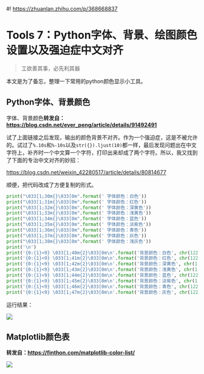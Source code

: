 #! https://zhuanlan.zhihu.com/p/368668837
# Tools 7：Python字体、背景、绘图颜色设置以及强迫症中文对齐
> 工欲善其事，必先利其器

本文是为了备忘，整理一下常用的python颜色显示小工具。

## Python字体、背景颜色
字体、背景颜色**转发自：https://blog.csdn.net/ever_peng/article/details/91492491**

试了上面链接之后发现，输出的颜色背景不对齐。作为一个强迫症，这是不被允许的。试过了`%.10s`和`%-10s`以及`str({}).ljust(10)`都一样，最后发现问题出在中文字符上，补齐时一个中文算一个字符，打印出来却成了两个字符。所以，我又找到了下面的专治中文对齐的妙招：

https://blog.csdn.net/weixin_42280517/article/details/80814677

顺便，把代码改成了方便复制的形式。

```python
print("\033[1;30m{}\033[0m".format(' 字体颜色：白色'))
print("\033[1;31m{}\033[0m".format(' 字体颜色：红色'))
print("\033[1;32m{}\033[0m".format(' 字体颜色：深黄色'))
print("\033[1;33m{}\033[0m".format(' 字体颜色：浅黄色'))
print("\033[1;34m{}\033[0m".format(' 字体颜色：蓝色'))
print("\033[1;35m{}\033[0m".format(' 字体颜色：淡紫色'))
print("\033[1;36m{}\033[0m".format(' 字体颜色：青色'))
print("\033[1;37m{}\033[0m".format(' 字体颜色：灰色'))
print("\033[1;38m{}\033[0m".format(' 字体颜色：浅灰色'))
print('\n')
print('{0:{1}<9} \033[1;40m{2}\033[0m\n'.format('背景颜色：白色', chr(12288), '    '), end='')
print('{0:{1}<9} \033[1;41m{2}\033[0m\n'.format('背景颜色：红色', chr(12288), '    '), end='')
print('{0:{1}<9} \033[1;42m{2}\033[0m\n'.format('背景颜色：深黄色', chr(12288), '    '), end='')
print('{0:{1}<9} \033[1;43m{2}\033[0m\n'.format('背景颜色：浅黄色', chr(12288), '    '), end='')
print('{0:{1}<9} \033[1;44m{2}\033[0m\n'.format('背景颜色：蓝色', chr(12288), '    '), end='')
print('{0:{1}<9} \033[1;45m{2}\033[0m\n'.format('背景颜色：淡紫色', chr(12288), '    '), end='')
print('{0:{1}<9} \033[1;46m{2}\033[0m\n'.format('背景颜色：青色', chr(12288), '    '), end='')
print('{0:{1}<9} \033[1;47m{2}\033[0m\n'.format('背景颜色：灰色', chr(12288), '    '), end='')
```

运行结果：

![](https://pic4.zhimg.com/80/v2-84523348c41ffa8d32fea942e4dc1653.png)


## Matplotlib颜色表

**转发自：https://finthon.com/matplotlib-color-list/**

![](https://pic4.zhimg.com/80/v2-6e8318e268b833a9f7564c76cc536b13.png)